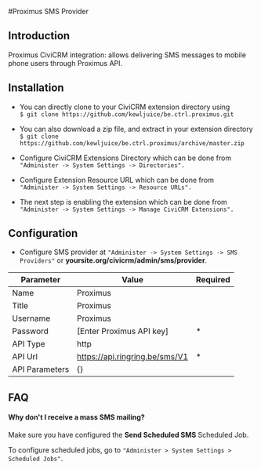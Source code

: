 #Proximus SMS Provider

## Introduction
Proximus CiviCRM integration: allows delivering SMS messages to mobile phone users through Proximus API.

## Installation
- You can directly clone to your CiviCRM extension directory using<br>
```$ git clone https://github.com/kewljuice/be.ctrl.proximus.git```

- You can also download a zip file, and extract in your extension directory<br>
```$ git clone https://github.com/kewljuice/be.ctrl.proximus/archive/master.zip```

- Configure CiviCRM Extensions Directory which can be done from<br>
```"Administer -> System Settings -> Directories".```

- Configure Extension Resource URL which can be done from<br>
```"Administer -> System Settings -> Resource URLs".```

- The next step is enabling the extension which can be done from<br> 
```"Administer -> System Settings -> Manage CiviCRM Extensions".```

## Configuration

- Configure SMS provider at ```"Administer -> System Settings -> SMS Providers"``` or **yoursite.org/civicrm/admin/sms/provider**. 

| Parameter      	| Value                          	| Required 	|
|----------------	|--------------------------------	|----------	|
| Name           	| Proximus                       	|          	|
| Title          	| Proximus                       	|          	|
| Username       	| Proximus                       	|          	|
| Password       	| [Enter Proximus API key]          | *        	|
| API Type       	| http                           	|          	|
| API Url        	| https://api.ringring.be/sms/V1 	| *        	|
| API Parameters 	| {}                             	|          	|

## FAQ

#### Why don't I receive a mass SMS mailing?

Make sure you have configured the **Send Scheduled SMS** Scheduled Job.

To configure scheduled jobs, go to ```"Administer > System Settings > Scheduled Jobs"```.